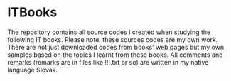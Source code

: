 # ITBooks

The repository contains all source codes I created when studying the following IT books. Please note, these sources codes are my own work. There are not just downloaded codes from books' web pages but my own samples based on the topics I learnt from these books.
All comments and remarks (remarks are in files like !!!.txt or so) are written in my native language Slovak.
